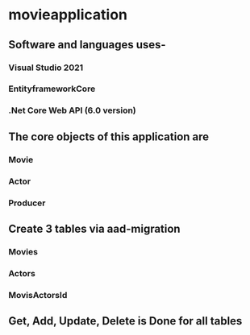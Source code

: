 # movieapplication
## Software and languages uses-
  ### Visual Studio 2021
  ### EntityframeworkCore
  ### .Net Core Web API (6.0 version)
  
## The core objects of this application are
   ### Movie
   ### Actor
   ### Producer
   
## Create 3 tables via aad-migration
  ### Movies
  ### Actors
  ### MovisActorsId
  
## Get, Add, Update, Delete is Done for all tables
